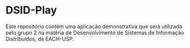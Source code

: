 # DSID-Play
Este repositório contém uma aplicação demonstrativa que será utilizada pelo grupo 2 na matéria de Desenvolvimento de Sistemas de Informação Distribuídos, da EACH-USP.
